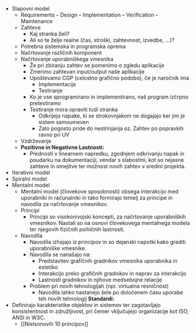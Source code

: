 - Slapovni model
	- Requirements – Design – Implementation – Verification – Maintenance
	- Zahteve
		- Kaj stranka želi?
		- Ali so te želje realne (čas, stroški, zahtevnost, izvedbe, ...)?
	- Potrebna sistemska in programska oprema
	- Načrtovanje različnih komponent
	- Načrtovanje uporabniškega vmesnika
		- Že pri zbiranju zahtev se pomenimo o zgledu aplikacije
		- Zmerimo zahtevan input/output naše aplikacije
		- Upoštevamo CGP (celostno grafično podobo), če je naročnik ima
			- Implementacija
			- Testiranje
		- Ko je vse sprogramirano in implementirano, naš program izčrpno pretestiramo
		- Testiranje mora opraviti tudi stranka
			- Odkrijejo napake, ki se strokovnjakom ne dogajajo ker jim je sistem samoumeven
			- Zato pogosto pride do nestrinjanja oz. Zahtev po popravkih ravno pri UV
	- Vzdrževanje
	- **Pozitivne in Negativne Lastnosti:**
		- Prednosti v linearnem napredku, zgodnjem odkrivanju napak in poudarku na dokumentaciji, vendar s slabostmi, kot so nejasne zahteve in omejitve ter možnost novih zahtev v sredini projekta.
- Iterativni model
- Spiralni model
- Mentalni model
	- Mentalni model (človekove sposobnosti) obsega interakcijo med uporabniki in računalniki in tako formirajo temelj za principe in navodila za načrtovanje vmesnikov.
	- Principi
		- Principi so visokonivojski koncepti, za načrtovanje uporabniških vmesnikov. Nastali so na osnovi človekovega mentalnega modela ter njegovih fizičnih psihičnih lastnosti.
	- Navodila
		- Navodila izhajajo iz principov in so dejanski napotki kako graditi uporabniške vmesnike.
		- Navodila se nanašajo na:
			- Predstavitev grafičnih gradnikov vmesnika uporabnika in estetiko
			- Interakcijo preko grafičnih gradnikov in naprav za interakcijo
			- Lastnosti gradnikov in njihove medsebojne relacije
		- Problem pri novih tehnologijah (npr. virtualna resničnost)
			- Navodila lahko nastanejo šele po določenem času uporabe teh novih tehnologij
**Standardi:**
- Definirajo karakteristike objektov in sistemov ter zagotavljajo konsistentnost in združljivost, pri čemer vključujejo organizacije kot ISO, ANSI in W3C.
	- [[Nielsonovih 10 principov]]
